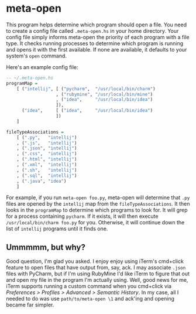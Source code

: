 meta-open
=========

This program helps determine which program should open a file.  You need to
create a config file called `.meta-open.hs` in your home directory.  Your
config file simply informs meta-open the priority of each program with a file
type.  It checks running processes to determine which program is running and
opens it with the first available.  If none are available, it defaults to 
your system's `open` command.

Here's an example config file:

```haskell
-- ~/.meta-open.hs
programMap =
    [ ("intellij", [ ("pycharm",  "/usr/local/bin/charm")
                   , ("rubymine", "/usr/local/bin/mine")
                   , ("idea",     "/usr/local/bin/idea")
                   ]),
      ("idea",     [ ("idea",     "/usr/local/bin/idea")
                   ])
    ]

fileTypeAssociations =
    [ (".py",   "intellij")
    , (".js",   "intellij")
    , (".json", "intellij")
    , (".css",  "intellij")
    , (".html", "intellij")
    , (".xml",  "intellij")
    , (".sh",   "intellij")
    , (".sql",  "intellij")
    , (".java", "idea")
    ]
```

For example, if you run `meta-open foo.py`, meta-open will determine that
`.py` files are opened by the `intellij` map from the `fileTypeAssociations`.
It then looks in the `programMap` to determine which programs to look for.
It will grep for a process containing `pycharm`.  If it exists, it will
then execute `/usr/local/bin/charm foo.py` for you.  Otherwise, it will
continue down the list of `intellij` programs until it finds one.

Ummmmm, but why?
----------------

Good question, I'm glad you asked.  I enjoy enjoy using iTerm's cmd+click
feature to open files that have output from, say, ack.  I may associate `.json`
files with PyCharm, but if I'm using RubyMine I'd like iTerm to figure that out
and open my file in the program I'm actually using.  Well, good news for me,
iTerm supports running a custom command when you cmd+click via
*Preferences > Profiles > Advanced > Semantic History*.  In my case,
all I needed to do was use `path/to/meta-open \1` and ack'ing and opening
became far simpler.
